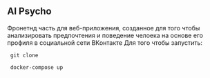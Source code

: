 ## AI Psycho
Фронетнд часть для веб-приложения, созданное для того чтобы анализировать предпочтения и поведение челоека на основе его профиля в социальной сети ВКонтакте
Для того чтобы запустить:

```
 git clone
```

```
 docker-compose up
```
